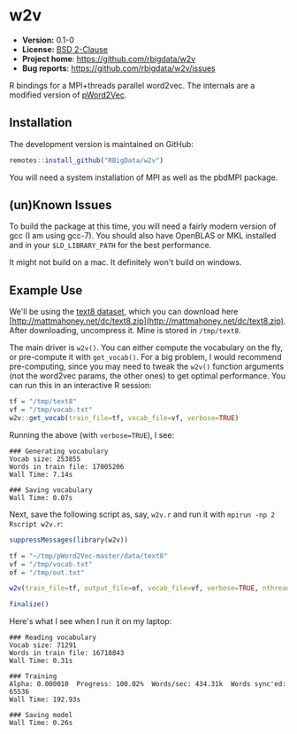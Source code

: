# w2v 

* **Version:** 0.1-0
* **License:** [BSD 2-Clause](http://opensource.org/licenses/BSD-2-Clause)
* **Project home**: https://github.com/rbigdata/w2v
* **Bug reports**: https://github.com/rbigdata/w2v/issues


R bindings for a MPI+threads parallel word2vec. The internals are a modified version of [pWord2Vec](https://github.com/IntelLabs/pWord2Vec).


## Installation

The development version is maintained on GitHub:

```r
remotes::install_github("RBigData/w2v")
```

You will need a system installation of MPI as well as the pbdMPI package.


## (un)Known Issues

To build the package at this time, you will need a fairly modern version of gcc (I am using gcc-7). You should also have OpenBLAS or MKL installed and in your `$LD_LIBRARY_PATH` for the best performance.

It might not build on a mac. It definitely won't build on windows.


## Example Use

We'll be using the [text8 dataset](http://mattmahoney.net/dc/textdata), which you can download here [http://mattmahoney.net/dc/text8.zip](http://mattmahoney.net/dc/text8.zip). After downloading, uncompress it. Mine is stored in `/tmp/text8`.

The main driver is `w2v()`. You can either compute the vocabulary on the fly, or pre-compute it with `get_vocab()`. For a big problem, I would recommend pre-computing, since you may need to tweak the `w2v()` function arguments (not the word2vec params, the other ones) to get optimal performance. You can run this in an interactive R session:

```r
tf = "/tmp/text8"
vf = "/tmp/vocab.txt"
w2v::get_vocab(train_file=tf, vocab_file=vf, verbose=TRUE)
```

Running the above (with `verbose=TRUE`), I see:

```
### Generating vocabulary
Vocab size: 253855
Words in train file: 17005206
Wall Time: 7.14s

### Saving vocabulary
Wall Time: 0.07s
```

Next, save the following script as, say, `w2v.r` and run it with `mpirun -np 2 Rscript w2v.r`:

```r
suppressMessages(library(w2v))

tf = "~/tmp/pWord2Vec-master/data/text8"
vf = "/tmp/vocab.txt"
of = "/tmp/out.txt"

w2v(train_file=tf, output_file=of, vocab_file=vf, verbose=TRUE, nthreads=4)

finalize()
```

Here's what I see when I run it on my laptop:

```
### Reading vocabulary
Vocab size: 71291
Words in train file: 16718843
Wall Time: 0.31s

### Training
Alpha: 0.000010  Progress: 100.02%  Words/sec: 434.31k  Words sync'ed: 65536
Wall Time: 192.93s

### Saving model
Wall Time: 0.26s
```
